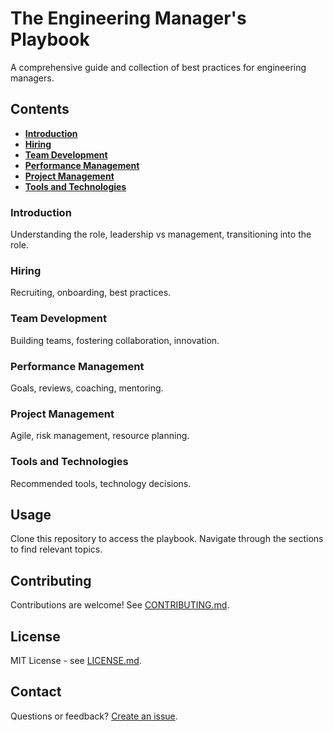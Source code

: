 # The Engineering Manager's Playbook

A comprehensive guide and collection of best practices for engineering managers. 

## Contents

- **[Introduction](#introduction)**
- **[Hiring](#hiring)**
- **[Team Development](#team-development)**
- **[Performance Management](#performance-management)**
- **[Project Management](#project-management)**
- **[Tools and Technologies](#tools-and-technologies)**

### Introduction

Understanding the role, leadership vs management, transitioning into the role.

### Hiring

Recruiting, onboarding, best practices.

### Team Development

Building teams, fostering collaboration, innovation.

### Performance Management

Goals, reviews, coaching, mentoring.

### Project Management

Agile, risk management, resource planning.

### Tools and Technologies

Recommended tools, technology decisions.

## Usage

Clone this repository to access the playbook. Navigate through the sections to find relevant topics.

## Contributing

Contributions are welcome! See [CONTRIBUTING.md](CONTRIBUTING.md).

## License

MIT License - see [LICENSE.md](LICENSE.md).

## Contact

Questions or feedback? [Create an issue](https://github.com/username/EngineeringManagersPlaybook/issues).

